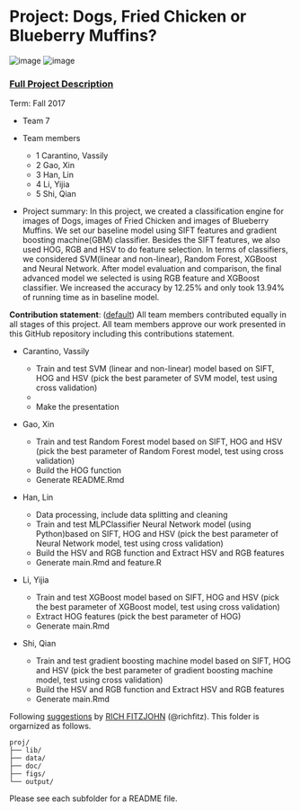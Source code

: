 # Project: Dogs, Fried Chicken or Blueberry Muffins?
![image](figs/chicken.jpg)
![image](figs/muffin.jpg)

### [Full Project Description](doc/project3_desc.md)

Term: Fall 2017

+ Team 7
+ Team members
	+ 1 Carantino, Vassily
	+ 2 Gao, Xin 
	+ 3 Han, Lin
	+ 4 Li, Yijia
	+ 5 Shi, Qian

+ Project summary: In this project, we created a classification engine for images of Dogs, images of Fried Chicken and images of Blueberry Muffins. We set our baseline model using SIFT features and gradient boosting machine(GBM) classifier. Besides the SIFT features, we also used HOG, RGB and HSV to do feature selection. In terms of classifiers, we considered SVM(linear and non-linear), Random Forest, XGBoost and Neural Network. After model evaluation and comparison, the final advanced model we selected is using RGB feature and XGBoost classifier. We increased the accuracy by 12.25% and only took 13.94% of running time as in baseline model.

	
**Contribution statement**: ([default](doc/a_note_on_contributions.md)) All team members contributed equally in all stages of this project. All team members approve our work presented in this GitHub repository including this contributions statement. 

+ Carantino, Vassily
        
	+ Train and test SVM (linear and non-linear) model based on SIFT, HOG and HSV 
	(pick the best parameter of SVM model, test using cross validation) 
	+
	+ Make the presentation
+ Gao, Xin          
                
	+ Train and test Random Forest model based on SIFT, HOG and HSV 
	(pick the best parameter of Random Forest model, test using cross validation) 
	+ Build the HOG function
	+ Generate README.Rmd
+ Han, Lin  
               
	+ Data processing, include data splitting and cleaning
	+ Train and test MLPClassifier Neural Network model (using Python)based on SIFT, HOG and HSV
	(pick the best parameter of Neural Network model, test using cross validation) 
	+ Build the HSV and RGB function and Extract HSV and RGB features
	+ Generate main.Rmd and feature.R
+ Li, Yijia  
        
	+ Train and test XGBoost model based on SIFT, HOG and HSV 
	(pick the best parameter of  XGBoost model, test using cross validation) 
	+ Extract HOG features (pick the best parameter of HOG)
	+ Generate main.Rmd
+ Shi, Qian  
        
	+ Train and test gradient boosting machine model based on SIFT, HOG and HSV 
	(pick the best parameter of gradient boosting machine model, test using cross validation) 
	+ Build the HSV and RGB function and Extract HSV and RGB features
	+ Generate main.Rmd



Following [suggestions](http://nicercode.github.io/blog/2013-04-05-projects/) by [RICH FITZJOHN](http://nicercode.github.io/about/#Team) (@richfitz). This folder is orgarnized as follows.

```
proj/
├── lib/
├── data/
├── doc/
├── figs/
└── output/
```

Please see each subfolder for a README file.
